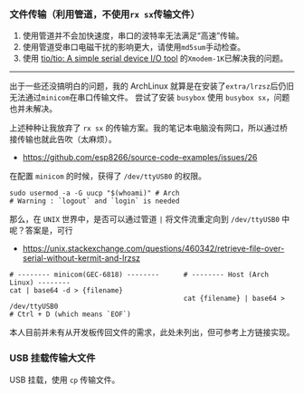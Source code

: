 ### 文件传输（利用管道，不使用`rx sx`传输文件）

1. 使用管道并不会加快速度，串口的波特率无法满足“高速”传输。
2. 使用管道受串口电磁干扰的影响更大，请使用`md5sum`手动检查。
3. 使用 [tio/tio: A simple serial device I/O tool](https://github.com/tio/tio) 的`Xmodem-1K`已解决我的问题。

---

出于一些还没搞明白的问题，我的 ArchLinux 就算是在安装了`extra/lrzsz`后仍旧无法通过`minicom`在串口传输文件。
尝试了安装 `busybox` 使用 `busybox sx`，问题也并未解决。

上述种种让我放弃了 `rx sx` 的传输方案。我的笔记本电脑没有网口，所以通过桥接传输也就此告吹（太麻烦）。

- https://github.com/esp8266/source-code-examples/issues/26

在配置 `minicom` 的时候，获得了 `/dev/ttyUSB0` 的权限。

```console
sudo usermod -a -G uucp "$(whoami)" # Arch
# Warning : `logout` and `login` is needed
```

那么，在 `UNIX` 世界中，是否可以通过管道 `|` 将文件流重定向到 `/dev/ttyUSB0` 中呢？答案是，可行

- https://unix.stackexchange.com/questions/460342/retrieve-file-over-serial-without-kermit-and-lrzsz

```console
# -------- minicom(GEC-6818) --------      # -------- Host (Arch Linux) --------
cat | base64 -d > {filename}
                                           cat {filename} | base64 > /dev/ttyUSB0
# Ctrl + D (which means `EOF`)
```

本人目前并未有从开发板传回文件的需求，此处未列出，但可参考上方链接实现。

### USB 挂载传输大文件

USB 挂载，使用 `cp` 传输文件。
